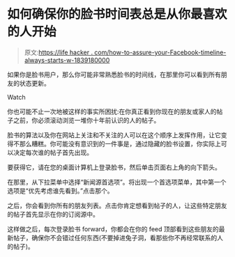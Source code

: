# 如何确保你的脸书时间表总是从你最喜欢的人开始

> 原文:[https://life hacker . com/how-to-assure-your-Facebook-timeline-always-starts-w-1839180000](https://lifehacker.com/how-to-make-sure-your-facebook-timeline-always-starts-w-1839180000)

如果你是脸书用户，那么你可能非常熟悉脸书的时间线，在那里你可以看到所有朋友的状态更新。

Watch

你也可能不止一次地被这样的事实所困扰:在你真正看到你现在的朋友或家人的帖子之前，你必须滚动浏览一堆你十年前认识的人的帖子。

脸书的算法以及你在网站上关注和不关注的人可以在这个顺序上发挥作用，让它变得不那么糟糕。你可能没有意识到的一件事是，通过隐藏的脸书设置，你实际上可以决定每次谁的帖子首先出现。

要获得它，请在您的桌面计算机上登录脸书，然后单击页面右上角的向下箭头。

在那里，从下拉菜单中选择“新闻源首选项”。将出现一个首选项菜单，其中第一个选项是“优先考虑谁先看到。”点击那个。

之后，你会看到你所有的朋友列表。点击你肯定想看到帖子的人，让这些特定朋友的帖子首先显示在你的订阅源中。

这样做之后，每次登录脸书 forward，你都会在你的 feed 顶部看到这些朋友的最新帖子，确保你不会错过任何东西(不要掉进兔子洞，看那些你不再经常联系的人的帖子)。